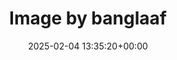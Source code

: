 ---
archive_date: 2025-02-07
code: DFpxwj2TNSI
date: 2025-02-04 13:35:20+00:00
id: '3560595821718983816'
layout: post
media:
- id: '3560595821718983816'
  type: image
  url: media/DFpxwj2TNSI/3560595821718983816.jpg
permalink: /p/DFpxwj2TNSI/
thumbnail: media/DFpxwj2TNSI/3560595821718983816.jpg
title: Image by banglaaf
---